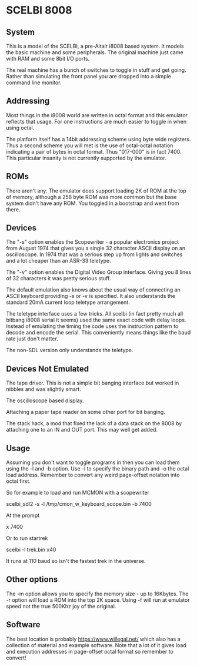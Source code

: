 # SCELBI 8008

## System
This is a model of the SCELBI, a pre-Altair i8008 based system. It models
the basic machine and some peripherals. The original machine just came with
RAM and some 8bit I/O ports.

The real machine has a bunch of switches to toggle in stuff and get going. 
Rather than simulating the front panel you are dropped into a simple command 
line monitor.

## Addressing

Most things in the i8008 world are written in octal format and this emulator
reflects that usage. For one instructions are much easier to toggle in when
using octal.

The platform itself has a 14bit addressing scheme using byte wide registers.
Thus a second scheme you will met is the use of octal-octal notation
indicating a pair of bytes in octal format. Thus "017-000" is in fact 7400.
This particular insanity is not currently supported by the emulator.

## ROMs

There aren't any. The emulator does support loading 2K of ROM at the top of
memory, although a 256 byte ROM was more common but the base system didn't
have any ROM. You toggled in a bootstrap and went from there.

## Devices

The "-s" option enables the Scopewriter - a popular electronics project from
August 1974 that gives you a single 32 character ASCII display on an
oscilloscope. In 1974 that was a serious step up from lights and switches
and a lot cheaper than an ASR-33 teletype.

The "-v" option enables the Digital Video Group interface. Giving you 8
lines of 32 characters it was pretty serious stuff.

The default emulation also knows about the usual way of connecting an ASCII
keyboard providing -s or -v is specified. It also understands the standard 20mA
current loop teletype arrangement.

The teletype interface uses a few tricks. All scelbi (in fact pretty much
all bitbang i8008 serial it seems) used the same exact code with delay
loops. Instead of emulating the timing the code uses the instruction pattern
to decode and encode the serial. This conveniently means things like the
baud rate just don't matter.

The non-SDL version only understands the teletype.

## Devices Not Emulated

The tape driver. This is not a simple bit banging interface but worked in
nibbles and was slightly smart.

The oscilloscope based display.

Attaching a paper tape reader on some other port for bit banging.

The stack hack, a mod that fixed the lack of a data stack on the 8008 by
attaching one to an IN and OUT port. This may well get added.

## Usage

Assuming you don't want to toggle programs in then you can load them using
the -l and -b option. Use -l to specify the binary path and -o the octal
load address. Remember to convert any weird page-offset notation into octal
first.

So for example to load and run MCMON with a scopewriter

scelbi_sdl2 -s -l /tmp/cmon_w_keyboard_scope.bin -b 7400

At the prompt

x 7400

Or to run startrek

scelbi -l trek.bin
x40

It runs at 110 baud so isn't the fastest trek in the universe.

## Other options

The -m option allows you to specify the memory size - up to 16Kbytes. The -r
option will load a ROM into the top 2K space. Using -f will run at emulator
speed not the true 500Khz joy of the original.

## Software

The best location is probably https://www.willegal.net/ which
also has a collection of material and example software. Note that a lot of
it gives load and execution addresses in page-offset octal format so
remember to convert!
